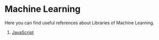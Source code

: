 # Machine Learning

Here you can find useful references about Libraries of Machine Learning.

1. [JavaScript](https://github.com/hqxsn/Awesome-Bookmarks-From-Globe/tree/master/Libraries/MachineLearning/javascript/Readme.md)  

     

